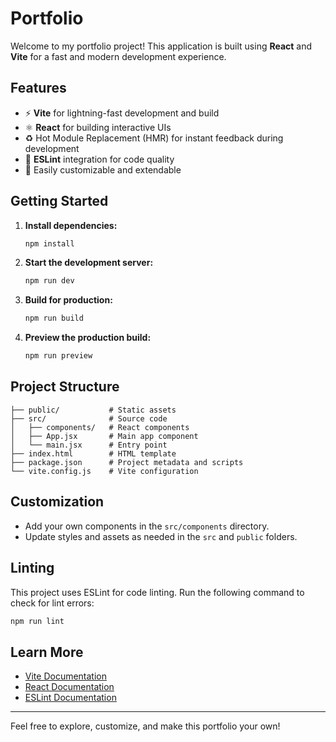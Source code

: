 # Portfolio

Welcome to my portfolio project! This application is built using **React** and **Vite** for a fast and modern development experience.

## Features

- ⚡️ **Vite** for lightning-fast development and build
- ⚛️ **React** for building interactive UIs
- ♻️ Hot Module Replacement (HMR) for instant feedback during development
- 🧹 **ESLint** integration for code quality
- 🎨 Easily customizable and extendable

## Getting Started

1. **Install dependencies:**
    ```bash
    npm install
    ```
2. **Start the development server:**
    ```bash
    npm run dev
    ```
3. **Build for production:**
    ```bash
    npm run build
    ```
4. **Preview the production build:**
    ```bash
    npm run preview
    ```

## Project Structure

```
├── public/           # Static assets
├── src/              # Source code
│   ├── components/   # React components
│   ├── App.jsx       # Main app component
│   └── main.jsx      # Entry point
├── index.html        # HTML template
├── package.json      # Project metadata and scripts
└── vite.config.js    # Vite configuration
```

## Customization

- Add your own components in the `src/components` directory.
- Update styles and assets as needed in the `src` and `public` folders.

## Linting

This project uses ESLint for code linting. Run the following command to check for lint errors:

```bash
npm run lint
```

## Learn More

- [Vite Documentation](https://vitejs.dev/)
- [React Documentation](https://react.dev/)
- [ESLint Documentation](https://eslint.org/)

---

Feel free to explore, customize, and make this portfolio your own!

